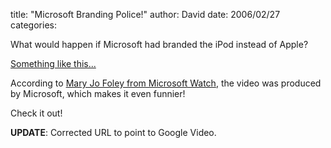 
title: "Microsoft Branding Police!"
author: David
date: 2006/02/27
categories: 

What would happen if Microsoft had branded the iPod instead of Apple?

[Something like this...](http://video.google.com/videoplay?docid=36099539665548298&q=microsoft+ipod)

According to [Mary Jo Foley from Microsoft Watch](http://www.microsoft-watch.com/article2/0,1995,1931807,00.asp?kc=MWRSS02129TX1K0000535), the video was produced by Microsoft, which makes it even funnier!

Check it out!

**UPDATE**: Corrected URL to point to Google Video.

